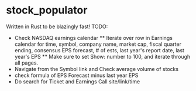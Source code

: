 # stock_populator

Written in Rust to be blazingly fast!
TODO:
* Check NASDAQ earnings calendar
    ** Iterate over row in Earnings calendar for time, symbol, company name, market cap, fiscal quarter ending, consensus EPS forecast, # of ests, last year's report date, last year's EPS
    ** Make sure to set Show: number to 100, and iterate through all pages.
* Navigate from the Symbol link and Check average volume of stocks
* check formula of EPS Forecast minus last year EPS
* Do search for Ticket and Earnings Call site/link/time
